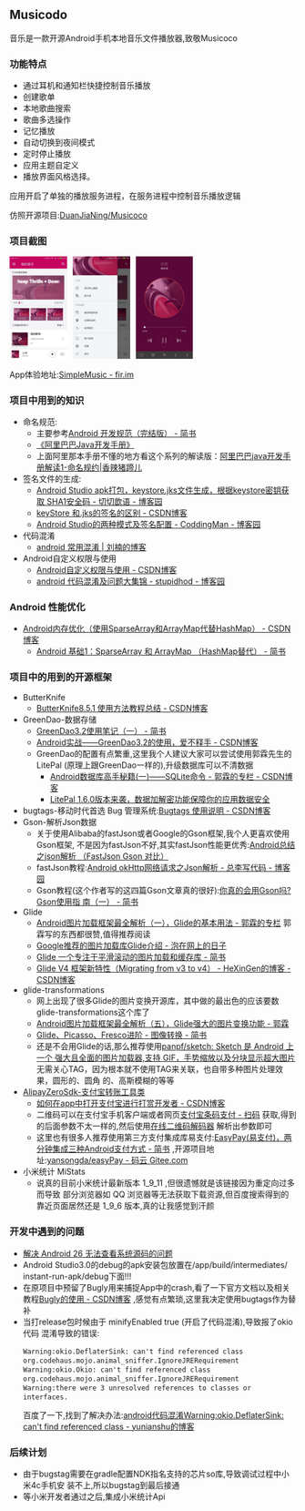 ## Musicodo
音乐是一款开源Android手机本地音乐文件播放器,致敬Musicoco


### 功能特点
* 通过耳机和通知栏快捷控制音乐播放
* 创建歌单
* 本地歌曲搜索
* 歌曲多选操作
* 记忆播放
* 自动切换到夜间模式
* 定时停止播放
* 应用主题自定义
* 播放界面风格选择。

应用开启了单独的播放服务进程，在服务进程中控制音乐播放逻辑

仿照开源项目:[DuanJiaNing/Musicoco](https://github.com/DuanJiaNing/Musicoco)

### 项目截图
<a href="../art/musicodo_main1.jpg"><img src="../art/musicodo_main1.jpg" width="20%" height="20%"/></a><img height="0" width="10px"/><a href="../art/musicodo_main2.jpg"><img src="../art/musicodo_main2.jpg" width="20%"  height="20%"/></a><img height="0" width="10px"/><a href="../art/musicodo_play1.jpg"><img src="../art/musicodo_play1.jpg" width="20%"  height="20%"/></a>

App体验地址:[SimpleMusic - fir.im ](https://fir.im/simm)

### 项目中用到的知识
* 命名规范:
  * 主要参考[Android 开发规范（完结版） - 简书](https://www.jianshu.com/p/45c1675bec69)
  * [《阿里巴巴Java开发手册》](https://yq.aliyun.com/articles/69327)
  * 上面阿里那本手册不懂的地方看这个系列的解读版：[阿里巴巴java开发手册解读1-命名规约|香辣猪蹄儿](http://yvshuo.me/blog/docs/alibaba/index.html)
* 签名文件的生成:
  * [Android Studio apk打包，keystore.jks文件生成，根据keystore密钥获取
    SHA1安全码 - 切切歆语 - 博客园 ](https://www.cnblogs.com/zhangqie/p/6439052.html)
  * [keyStore 和.jks的签名的区别 - CSDN博客 ](http://blog.csdn.net/wolfking0608/article/details/78888249)
  * [Android Studio的两种模式及签名配置 - CoddingMan - 博客园](http://www.cnblogs.com/details-666/p/keystore.html)
* 代码混淆
  * [android 常用混淆 | 刘楠的博客](http://ln0491.coding.me/2016/11/16/android-%E5%B8%B8%E7%94%A8%E6%B7%B7%E6%B7%86/)
* Android自定义权限与使用
  * [Android自定义权限与使用 - CSDN博客 ](http://blog.csdn.net/u014088294/article/details/51924223)
  * [android 代码混淆及问题大集锦 - stupidhod - 博客园](https://www.cnblogs.com/stupidhod/p/5224754.html)


### Android 性能优化
* [Android内存优化（使用SparseArray和ArrayMap代替HashMap） - CSDN博客 ](http://blog.csdn.net/u010687392/article/details/47809295)
  * [Android 基础1：SparseArray 和 ArrayMap （HashMap替代） - 简书 ](https://www.jianshu.com/p/38b3e72d6fea)


### 项目中的用到的开源框架
* ButterKnife
  * [ButterKnife8.5.1 使用方法教程总结 - CSDN博客](http://blog.csdn.net/niubitianping/article/details/54893571)
* GreenDao-数据存储
  * [GreenDao3.2使用笔记（一） - 简书 ](https://www.jianshu.com/p/4c4c79c06596)
  * [Android实战——GreenDao3.2的使用，爱不释手 - CSDN博客 ](http://blog.csdn.net/qq_30379689/article/details/54410838)
  * GreenDao的配置有点繁重,这里我个人建议大家可以尝试使用郭霖先生的LitePal
    (原理上跟GreenDao一样的),升级数据库可以不清数据
    * [Android数据库高手秘籍(一)——SQLite命令 - 郭霖的专栏 - CSDN博客](http://blog.csdn.net/guolin_blog/article/details/38461239)
    * [LitePal 1.6.0版本来袭，数据加解密功能保障你的应用数据安全](http://mp.weixin.qq.com/s/TSp36cnKLxUmAHjT86UCrQ)
* bugtags-移动时代首选 Bug 管理系统:[Bugtags 使用说明 - CSDN博客](http://blog.csdn.net/ObjectivePLA/article/details/51037804)
* Gson-解析Json数据
  * 关于使用Alibaba的fastJson或者Google的Gson框架,我个人更喜欢使用Gson框架,
    不是因为fastJson不好,其实fastJson性能更优秀:[Android总结之json解析
    （FastJson Gson 对比）](http://www.cnblogs.com/whoislcj/p/5468420.html)
  * fastJson教程:[Android okHttp网络请求之Json解析 - 总李写代码 - 博客园](http://www.cnblogs.com/whoislcj/p/5533548.html)
  * Gson教程(这个作者写的这四篇Gson文章真的很好):[你真的会用Gson吗?Gson使用指
    南（一） - 简书 ](https://www.jianshu.com/p/e740196225a4)
* Glide
  * [Android图片加载框架最全解析（一），Glide的基本用法 - 郭霖的专栏](http://blog.csdn.net/guolin_blog/article/details/53759439)
    郭霖写的东西都很赞,值得推荐阅读
  * [Google推荐的图片加载库Glide介绍 - 泡在网上的日子](http://www.jcodecraeer.com/a/anzhuokaifa/androidkaifa/2015/0327/2650.html)
  * [Glide 一个专注于平滑滚动的图片加载和缓存库 - 简书](https://www.jianshu.com/p/4a3177b57949)
  * [Glide V4 框架新特性（Migrating from v3 to v4） - HeXinGen的博客 - CSDN博客](http://blog.csdn.net/hexingen/article/details/72578066)
* glide-transformations
  * 网上出现了很多Glide的图片变换开源库，其中做的最出色的应该要数glide-transformations这个库了
  * [Android图片加载框架最全解析（五），Glide强大的图片变换功能 - 郭霖](http://blog.csdn.net/guolin_blog/article/details/71524668)
  * [Glide、Picasso、Fresco进阶 - 图像转换 - 简书 ](https://www.jianshu.com/p/976c86fa72bc)
  * 还是不会用Glide的话,那么推荐使用[panpf/sketch: Sketch 是 Android 上一个
    强大且全面的图片加载器,支持 GIF，手势缩放以及分块显示超大图片](https://github.com/panpf/sketch)
    无需关心TAG，因为根本就不使用TAG来关联，也自带多种图片处理效果，圆形的、圆角
    的、高斯模糊的等等
* [AlipayZeroSdk-支付宝转账工具类](https://github.com/fython/AlipayZeroSdk)
   * [如何在app中打开支付宝进行打赏开发者 - CSDN博客](http://blog.csdn.net/qq_24531461/article/details/72858868)
   * 二维码可以在支付宝手机客户端或者网页[支付宝条码支付 - 扫码](https://qr.alipay.com/paipai/personal.htm)
     获取,得到的后面参数不太一样的,然后使用[在线二维码解码器](http://jiema.wwei.cn/)
     解析出参数即可
   * 这里也有很多人推荐使用第三方支付集成库易支付:[EasyPay(易支付)，两分钟集成三种Android支付方式 - 简书](https://www.jianshu.com/p/bd4d44c33532)
     ,开源项目地址:[yansongda/easyPay - 码云 Gitee.com ](https://gitee.com/yansongda/pay)
* 小米统计 MiStats
   * 说真的目前小米统计最新版本 1_9_11 ,但很遗憾就是该链接因为重定向过多而导致
     部分浏览器如 QQ 浏览器等无法获取下载资源,但百度搜索得到的靠近页面居然还是
     1_9_6 版本,真的让我感觉到汗颜


### 开发中遇到的问题
* [解决 Android 26 无法查看系统源码的问题](https://www.jianshu.com/p/37751162c720)
* Android Studio3.0的debug的apk安装包放置在/app/build/intermediates/
  instant-run-apk/debug下面!!!
* 在原项目中预留了Bugly用来捕捉App中的crash,看了一下官方文档以及相关教程[Bugly的使用 - CSDN博客](http://blog.csdn.net/u011531708/article/details/70158515)
  ,感觉有点繁琐,这里我决定使用bugtags作为替补
* 当打release包时候由于 minifyEnabled true (开启了代码混淆),导致报了okio代码
  混淆导致的错误:
  ```
  Warning:okio.DeflaterSink: can't find referenced class org.codehaus.mojo.animal_sniffer.IgnoreJRERequirement
  Warning:okio.Okio: can't find referenced class org.codehaus.mojo.animal_sniffer.IgnoreJRERequirement
  Warning:there were 3 unresolved references to classes or interfaces.
  ```
  百度了一下,找到了解决办法:[android代码混淆Warning:okio.DeflaterSink:
  can't find referenced class - yunianshu的博客](http://blog.csdn.net/yunianshu/article/details/73822237?utm_source=itdadao&utm_medium=referral)


### 后续计划
* 由于bugstag需要在gradle配置NDK指名支持的芯片so库,导致调试过程中小米4c手机安
  装不上,所以bugstag到最后接通
* 等小米开发者通过之后,集成小米统计Api
